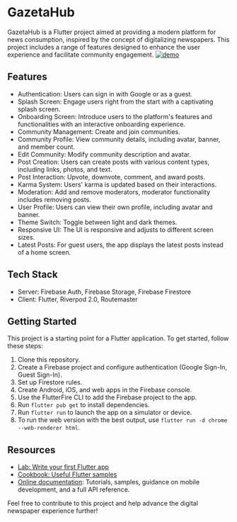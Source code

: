 # GazetaHub

GazetaHub is a Flutter project aimed at providing a modern platform for news consumption, inspired by the concept of digitalizing newspapers. This project includes a range of features designed to enhance the user experience and facilitate community engagement.
[![demo](https://img.youtube.com/vi/iZTNk9p9-fY?si/0.jpg)](https://www.youtube.com/watch?v=iZTNk9p9-fY?si)
## Features

- Authentication: Users can sign in with Google or as a guest.
- Splash Screen: Engage users right from the start with a captivating splash screen.
- Onboarding Screen: Introduce users to the platform's features and functionalities with an interactive onboarding experience.
- Community Management: Create and join communities.
- Community Profile: View community details, including avatar, banner, and member count.
- Edit Community: Modify community description and avatar.
- Post Creation: Users can create posts with various content types, including links, photos, and text.
- Post Interaction: Upvote, downvote, comment, and award posts.
- Karma System: Users' karma is updated based on their interactions.
- Moderation: Add and remove moderators, moderator functionality includes removing posts.
- User Profile: Users can view their own profile, including avatar and banner.
- Theme Switch: Toggle between light and dark themes.
- Responsive UI: The UI is responsive and adjusts to different screen sizes.
- Latest Posts: For guest users, the app displays the latest posts instead of a home screen.

## Tech Stack

- Server: Firebase Auth, Firebase Storage, Firebase Firestore
- Client: Flutter, Riverpod 2.0, Routemaster

## Getting Started

This project is a starting point for a Flutter application. To get started, follow these steps:

1. Clone this repository.
2. Create a Firebase project and configure authentication (Google Sign-In, Guest Sign-In).
3. Set up Firestore rules.
4. Create Android, iOS, and web apps in the Firebase console.
5. Use the FlutterFire CLI to add the Firebase project to the app.
6. Run `flutter pub get` to install dependencies.
7. Run `flutter run` to launch the app on a simulator or device.
8. To run the web version with the best output, use `flutter run -d chrome --web-renderer html`.

## Resources

- [Lab: Write your first Flutter app](https://docs.flutter.dev/get-started/codelab)
- [Cookbook: Useful Flutter samples](https://docs.flutter.dev/cookbook)
- [Online documentation](https://docs.flutter.dev/): Tutorials, samples, guidance on mobile development, and a full API reference.

Feel free to contribute to this project and help advance the digital newspaper experience further!
